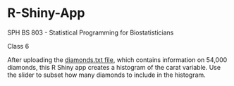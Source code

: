# R-Shiny-App
SPH BS 803 - Statistical Programming for Biostatisticians

Class 6

After uploading the [diamonds.txt file](https://github.com/irenehsueh49/BS-803-R-Shiny-App/blob/main/diamonds.txt), which contains information on 54,000 diamonds, this R Shiny app creates a histogram of the carat variable. Use the slider to subset how many diamonds to include in the histogram. 
